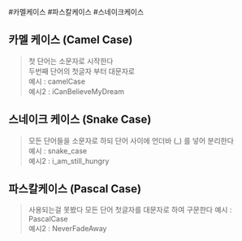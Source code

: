 #카멜케이스 #파스칼케이스 #스네이크케이스
## 카멜 케이스 (Camel Case)
> 첫 단어는 소문자로 시작한다  
> 두번째 단어의 첫글자 부터 대문자로  
> 예시 : camelCase  
> 예시2 : iCanBelieveMyDream

## 스네이크 케이스 (Snake Case)
> 모든 단어들을 소문자로 하되 단어 사이에 언더바 (\_) 를 넣어 분리한다  
> 예시 : snake_case  
> 예시2 : i_am_still_hungry

## 파스칼케이스 (Pascal Case)
> 사용되는걸 못봤다
> 모든 단어 첫글자를 대문자로 하여 구문한다
> 예시 : PascalCase  
> 예시2 : NeverFadeAway
